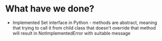 # What have we done?

* Implemented Set interface in Python - methods are abstract, meaning that trying to call it from child class that doesn't override that method will result in NotImplementedError with suitable message